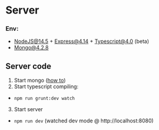 # Server

### Env:
* NodeJS@14.5 + Express@4.14 + Typescript@4.0 (beta)
* Mongo@4.2.8

## Server code
1. Start mongo ([how to](https://docs.mongodb.com/manual/installation/#tutorials))
2. Start typescript compiling:
- `npm run grunt:dev watch`
3. Start server
- `npm run dev` (watched dev mode @ http://localhost:8080)
